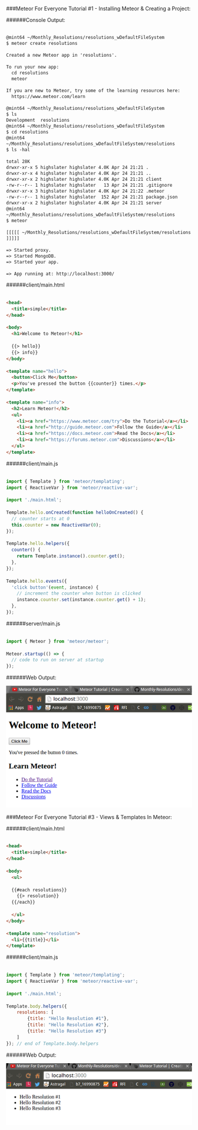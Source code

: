<!-- devLog -->
###Meteor For Everyone Tutorial #1 - Installing Meteor & Creating a Project:  

######Console Output:

```Console

@mint64 ~/Monthly_Resolutions/resolutions_wDefaultFileSystem 
$ meteor create resolutions

Created a new Meteor app in 'resolutions'.    

To run your new app:                          
  cd resolutions                              
  meteor                                      
                                              
If you are new to Meteor, try some of the learning resources here:
  https://www.meteor.com/learn                
                                              
@mint64 ~/Monthly_Resolutions/resolutions_wDefaultFileSystem 
$ ls
Development  resolutions
@mint64 ~/Monthly_Resolutions/resolutions_wDefaultFileSystem 
$ cd resolutions
@mint64 ~/Monthly_Resolutions/resolutions_wDefaultFileSystem/resolutions 
$ ls -hal

total 28K
drwxr-xr-x 5 highslater highslater 4.0K Apr 24 21:21 .
drwxr-xr-x 4 highslater highslater 4.0K Apr 24 21:21 ..
drwxr-xr-x 2 highslater highslater 4.0K Apr 24 21:21 client
-rw-r--r-- 1 highslater highslater   13 Apr 24 21:21 .gitignore
drwxr-xr-x 3 highslater highslater 4.0K Apr 24 21:22 .meteor
-rw-r--r-- 1 highslater highslater  152 Apr 24 21:21 package.json
drwxr-xr-x 2 highslater highslater 4.0K Apr 24 21:21 server
@mint64 ~/Monthly_Resolutions/resolutions_wDefaultFileSystem/resolutions 
$ meteor

[[[[[ ~/Monthly_Resolutions/resolutions_wDefaultFileSystem/resolutions ]]]]]

=> Started proxy.                             
=> Started MongoDB.                           
=> Started your app.                          

=> App running at: http://localhost:3000/

```

######client/main.html  

```HTML

<head>
  <title>simple</title>
</head>

<body>
  <h1>Welcome to Meteor!</h1>

  {{> hello}}
  {{> info}}
</body>

<template name="hello">
  <button>Click Me</button>
  <p>You've pressed the button {{counter}} times.</p>
</template>

<template name="info">
  <h2>Learn Meteor!</h2>
  <ul>
    <li><a href="https://www.meteor.com/try">Do the Tutorial</a></li>
    <li><a href="http://guide.meteor.com">Follow the Guide</a></li>
    <li><a href="https://docs.meteor.com">Read the Docs</a></li>
    <li><a href="https://forums.meteor.com">Discussions</a></li>
  </ul>
</template>

```

######client/main.js

```JavaScript

import { Template } from 'meteor/templating';
import { ReactiveVar } from 'meteor/reactive-var';

import './main.html';

Template.hello.onCreated(function helloOnCreated() {
  // counter starts at 0
  this.counter = new ReactiveVar(0);
});

Template.hello.helpers({
  counter() {
    return Template.instance().counter.get();
  },
});

Template.hello.events({
  'click button'(event, instance) {
    // increment the counter when button is clicked
    instance.counter.set(instance.counter.get() + 1);
  },
});

```

######server/main.js  

```JavaScript 

import { Meteor } from 'meteor/meteor';

Meteor.startup(() => {
  // code to run on server at startup
});

```

######Web Output:  

![devImages/Selection_001.png](devImages/Selection_001.png)

###Meteor For Everyone Tutorial #3 - Views & Templates In Meteor:  

######client/main.html  

```HTML 

<head>
  <title>simple</title>
</head>

<body>
  <ul>

  {{#each resolutions}}
    {{> resolution}}
  {{/each}}

  </ul>
</body>

<template name="resolution">
  <li>{{title}}</li>
</template>

```

######client/main.js  

```JavaScript 

import { Template } from 'meteor/templating';
import { ReactiveVar } from 'meteor/reactive-var';

import './main.html';

Template.body.helpers({
    resolutions: [
        {title: "Hello Resolution #1"},
        {title: "Hello Resolution #2"}, 
        {title: "Hello Resolution #3"} 
    ]
}); // end of Template.body.helpers

```

######Web Output:  

![devImages/Selection_002.png](devImages/Selection_002.png)